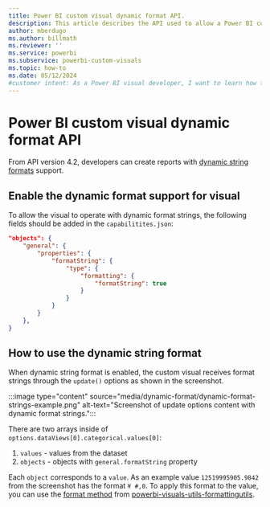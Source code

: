 ```yaml
---
title: Power BI custom visual dynamic format API.
description: This article describes the API used to allow a Power BI custom visual process value with dynamic format strings.
author: mberdugo
ms.author: billmath
ms.reviewer: ''
ms.service: powerbi
ms.subservice: powerbi-custom-visuals
ms.topic: how-to
ms.date: 05/12/2024
#customer intent: As a Power BI visual developer, I want to learn how to use dynamic format strings in my custom visual so that I can process values with dynamic formatting.
---
```


# Power BI custom visual dynamic format API

From API version 4.2, developers can create reports with [dynamic string formats](../../create-reports/desktop-dynamic-format-strings.md) support.

## Enable the dynamic format support for visual

To allow the visual to operate with dynamic format strings, the following fields should be added in the `capabilitites.json`:

```json
"objects": {
    "general": {
        "properties": {
            "formatString": {
                "type": {
                    "formatting": {
                        "formatString": true
                    }
                }
            }
        }
    },
}
```

## How to use the dynamic string format

When dynamic string format is enabled, the custom visual receives format strings through the `update()` options as shown in the screenshot. 

:::image type="content" source="media/dynamic-format/dynamic-format-strings-example.png" alt-text="Screenshot of update options content with dynamic format strings.":::

There are two arrays inside of `options.dataViews[0].categorical.values[0]`:
1. `values` - values from the dataset
2. `objects` - objects with `general.formatString` property

Each `object` corresponds to a `value`. As an example value `12519995905.9842` from the screenshot has the format `¥ #,0`.
To apply this format to the value, you can use the [format method](./utils-formatting.md#format) from [powerbi-visuals-utils-formattingutils](./utils-formatting.md).
